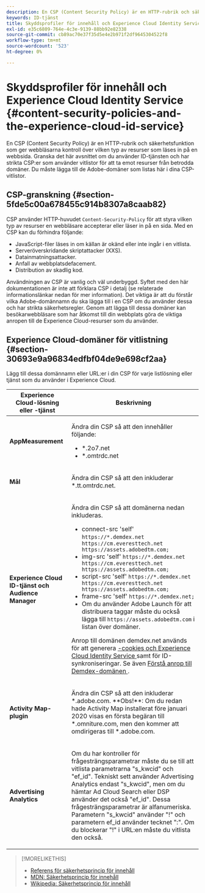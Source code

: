 ```yaml
---
description: En CSP (Content Security Policy) är en HTTP-rubrik och säkerhetsfunktion som ger webbläsarna kontroll över vilken typ av resurser som läses in på en webbsida. Granska det här avsnittet om du använder ID-tjänsten och har strikta CSP:er som använder vitlistor för att ta emot resurser från betrodda domäner. Du måste lägga till de Adobe-domäner som listas här i dina CSP-vitlistor.
keywords: ID-tjänst
title: Skyddsprofiler för innehåll och Experience Cloud Identity Service
exl-id: e35c6809-764e-4c3e-9139-88bb92e82338
source-git-commit: cb89ac70e37f35d5e4e2b971f2df9645304522f8
workflow-type: tm+mt
source-wordcount: '523'
ht-degree: 0%

---
```


# Skyddsprofiler för innehåll och Experience Cloud Identity Service {#content-security-policies-and-the-experience-cloud-id-service}

En CSP (Content Security Policy) är en HTTP-rubrik och säkerhetsfunktion som ger webbläsarna kontroll över vilken typ av resurser som läses in på en webbsida. Granska det här avsnittet om du använder ID-tjänsten och har strikta CSP:er som använder vitlistor för att ta emot resurser från betrodda domäner. Du måste lägga till de Adobe-domäner som listas här i dina CSP-vitlistor.

## CSP-granskning {#section-5fde5c00a678455c914b8307a8caab82}

CSP använder HTTP-huvudet `Content-Security-Policy` för att styra vilken typ av resurser en webbläsare accepterar eller läser in på en sida. Med en CSP kan du förhindra följande:

* JavaScript-filer läses in om källan är okänd eller inte ingår i en vitlista.
* Serveröverskridande skriptattacker (XXS).
* Datainmatningsattacker.
* Anfall av webbplatsdefacement.
* Distribution av skadlig kod.

Användningen av CSP är vanlig och väl underbyggd. Syftet med den här dokumentationen är inte att förklara CSP i detalj (se relaterade informationslänkar nedan för mer information). Det viktiga är att du förstår vilka Adobe-domännamn du ska lägga till i en CSP om du använder dessa och har strikta säkerhetsregler. Genom att lägga till dessa domäner kan besökarwebbläsare som har åtkomst till din webbplats göra de viktiga anropen till de Experience Cloud-resurser som du använder.

## Experience Cloud-domäner för vitlistning {#section-30693e9a96834edfbf04de9e698cf2aa}

Lägg till dessa domännamn eller URL:er i din CSP för varje listlösning eller tjänst som du använder i Experience Cloud.

<table id="table_EC9FC999A62D4B7A830CE73B0AB9EF3C"> 
 <thead> 
  <tr> 
   <th colname="col1" class="entry"> Experience Cloud-lösning eller -tjänst </th> 
   <th colname="col2" class="entry"> Beskrivning </th> 
  </tr> 
 </thead>
 <tbody> 
  <tr> 
   <td colname="col1"> <p> <b>AppMeasurement</b> </p> </td> 
   <td colname="col2"> <p>Ändra din CSP så att den innehåller följande: </p> <p> 
     <ul id="ul_7522AE83A03A4115A84DF5B32D6DD79B"> 
      <li id="li_AB1EC161FB154BEDA1BEFE76C8A38A90"> <span class="codeph"> *.2o7.net</span> </li> 
      <li id="li_4B12A283716746949201528CD6AF529E"> <span class="codeph"> *.omtrdc.net</span> </li> 
     </ul> </p> </td> 
  </tr> 
  <tr> 
   <td colname="col1"> <p> <b>Mål</b> </p> </td> 
   <td colname="col2"> <p>Ändra din CSP så att den inkluderar <span class="codeph"> *.tt.omtrdc.net</span>. </p> </td> 
  </tr> 
  <tr> 
   <td colname="col1"> <p> <b>Experience Cloud ID-tjänst och Audience Manager</b> </p> </td> 
   <td colname="col2"> <p>Ändra din CSP så att domänerna nedan inkluderas.</p> 
   <p><ul>
   <li>connect-src 'self' <code>https://*.demdex.net https://cm.everesttech.net https://assets.adobedtm.com;</code></li>
   <li>img-src 'self' <code>https://*.demdex.net https://cm.everesttech.net https://assets.adobedtm.com;</code></li>
   <li>script-src 'self' <code>https://*.demdex.net https://cm.everesttech.net https://assets.adobedtm.com;</code></li>
   <li>frame-src 'self' <code>https://*.demdex.net;</code></li>
   <li>Om du använder Adobe Launch för att distribuera taggar måste du också lägga till <code>https://assets.adobedtm.com</code> i listan över domäner.</li></ul></p> <p>Anrop till domänen <span class="codeph"> demdex.net </span> används för att generera <a href="../introduction/cookies.md" format="dita" scope="local">-cookies och Experience Cloud Identity Service </a> samt för ID-synkroniseringar. Se även <a href="https://experienceleague.adobe.com/docs/audience-manager/user-guide/reference/demdex-calls.html?lang=sv-SE" format="https" scope="external"> Förstå anrop till Demdex-domänen </a>. </p> </td> </tr> 
 <tr>
 <td colname="col1"> <p> <b>Activity Map-plugin</b> </p> </td> 
 <td colname="col2"> <p>Ändra din CSP så att den inkluderar *.adobe.com. **Obs!**: Om du redan hade Activity Map installerat före januari 2020 visas en första begäran till *.omniture.com, men den kommer att omdirigeras till *.adobe.com. </p></td> 
 </tr>
 <tr>
 <td colname="col1"> <p> <b>Advertising Analytics</b> </p> </td> 
 <td colname="col2"> <p>Om du har kontroller för frågesträngsparametrar måste du se till att vitlista parametrarna "s_kwcid" och "ef_id". Tekniskt sett använder Advertising Analytics endast "s_kwcid", men om du hämtar Ad Cloud Search eller DSP använder det också "ef_id". Dessa frågesträngsparametrar är alfanumeriska. Parametern "s_kwcid" använder "!" och parametern ef_id använder tecknet ":". Om du blockerar "!" i URL:en måste du vitlista den också.</p></td> 
 </tr>
 </tbody> 
</table>

>[!MORELIKETHIS]
>
>* [Referens för säkerhetsprincip för innehåll](https://content-security-policy.com/)
>* [MDN: Säkerhetsprincip för innehåll](https://developer.mozilla.org/en-US/docs/Web/HTTP/CSP)
>* [Wikipedia: Säkerhetsprincip för innehåll](https://en.wikipedia.org/wiki/Content_Security_Policy)
